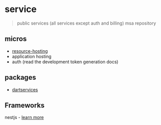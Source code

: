 # service
> public services (all services except auth and billing) msa repository







## micros

- [resource-hosting](./resource-hosting)
- application hosting
- auth (read the development token generation docs)

## packages
- [dartservices](./packages/dartservices)





## Frameworks

nestjs - [learn more](https://docs.nestjs.com/microservices/basics)

